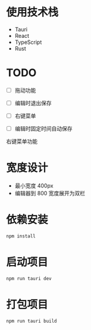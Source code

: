 # 使用技术栈

- Tauri
- React
- TypeScript
- Rust

# TODO

- [ ] 拖动功能

- [ ] 编辑时退出保存

- [ ] 右键菜单

- [ ] 编辑时固定时间自动保存

右键菜单功能

# 宽度设计

- 最小宽度 400px
- 编辑器到 800 宽度展开为双栏

# 依赖安装

```bash
npm install
```

# 启动项目

```bash
npm run tauri dev
```

# 打包项目

```bash
npm run tauri build
```
